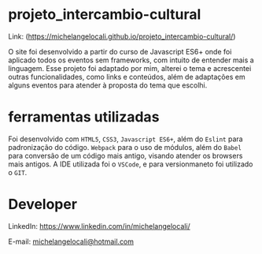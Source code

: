 # projeto_intercambio-cultural
Link: (https://michelangelocali.github.io/projeto_intercambio-cultural/)

O site foi desenvolvido a partir do curso de Javascript ES6+ onde foi aplicado todos os eventos sem frameworks, com intuito de entender mais a linguagem. 
Esse projeto foi adaptado por mim, alterei o tema e acrescentei outras funcionalidades, como links e conteúdos, além de adaptações em alguns eventos para atender à proposta do tema que escolhi. 

# ferramentas utilizadas
Foi desenvolvido com ``HTML5``, ``CSS3``, ``Javascript ES6+``, além do ``Eslint`` para padronização do código. ``Webpack`` para o uso de módulos, além do ``Babel`` para conversão de um código mais antigo, visando atender os browsers mais antigos. 
A IDE utilizada foi o ``VSCode``, e para versionmaneto foi utilizado o ``GIT``. 

# Developer
LinkedIn:
https://www.linkedin.com/in/michelangelocali/

E-mail:
michelangelocali@hotmail.com
